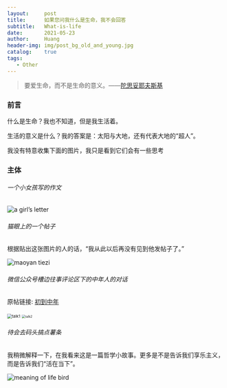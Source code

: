 ```yaml
---
layout:     post
title:      如果您问我什么是生命，我不会回答
subtitle:   What-is-life
date:       2021-05-23
author:     Huang
header-img: img/post_bg_old_and_young.jpg
catalog:    true
tags:
   - Other
---
```


> 要爱生命，而不是生命的意义。——[陀思妥耶夫斯基](https://xn--29s704loyd.com/2021/11/11/Dostoevsky/)

### 前言

什么是生命？我也不知道，但是我生活着。

生活的意义是什么？我的答案是：太阳与大地，还有代表大地的“超人”。

我没有特意收集下面的图片，我只是看到它们会有一些思考

### 主体

###### 一个小女孩写的作文

![a girl’s letter](https://github.com/huang-feiyu/huang-feiyu.github.io/blob/master/img/post_bg_girl_letter.jpeg?raw=true)

###### 猫眼上的一个帖子

根据贴出这张图片的人的话，“我从此以后再没有见到他发帖子了。”

![maoyan tiezi](https://raw.githubusercontent.com/huang-feiyu/huang-feiyu.github.io/master/img/post_bg_maoyan_tiezi.jpeg)

###### 微信公众号槽边往事评论区下的中年人的对话

原帖链接: [初到中年](http://mp.weixin.qq.com/s?__biz=MjM5MjAzODU2MA==&mid=2652785229&idx=1&sn=26f0e40ee4257a767d61dcde5b5d067c&chksm=bd4681828a3108942dfd86169ca74c15176395896844107d6e106fd59a98a09dc99d500b2921&mpshare=1&scene=23&srcid=0522RIkiJnTzp3lNjsuH4voT&sharer_sharetime=1621681632149&sharer_shareid=7a4222f7683c3302dada6e2a1f9cd699#rd)

<img src="https://github.com/huang-feiyu/huang-feiyu.github.io/blob/master/img/post_bg_talk1.jpg?raw=true" alt="talk1" style="zoom: 67%;" />

<img src="https://github.com/huang-feiyu/huang-feiyu.github.io/blob/master/img/post_bg_talk2.jpg?raw=true" alt="talk2" style="zoom:50%;" />

###### 待会去码头搞点薯条

我稍微解释一下，在我看来这是一篇哲学小故事。更多是不是告诉我们享乐主义，而是告诉我们“活在当下”。

![meaning of life bird](https://raw.githubusercontent.com/huang-feiyu/huang-feiyu.github.io/master/img/post_bg_meaning_of_life_bird.jpeg)

